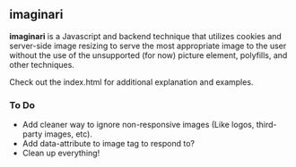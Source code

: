 ## imaginari

**imaginari** is a Javascript and backend technique that utilizes cookies and server-side image resizing to serve the most appropriate image to the user without the use of the unsupported (for now) picture element, polyfills, and other techniques.

Check out the index.html for additional explanation and examples.

### To Do

- Add cleaner way to ignore non-responsive images (Like logos, third-party images, etc).
- Add data-attribute to image tag to respond to?
- Clean up everything!
